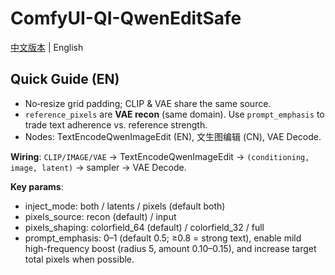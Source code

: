 # ComfyUI-QI-QwenEditSafe

[中文版本](README.zh.md) | English

## Quick Guide (EN)
- No‑resize grid padding; CLIP & VAE share the same source.
- `reference_pixels` are **VAE recon** (same domain). Use `prompt_emphasis` to trade text adherence vs. reference strength.
- Nodes: TextEncodeQwenImageEdit (EN), 文生图编辑 (CN), VAE Decode.

**Wiring**: `CLIP/IMAGE/VAE` → TextEncodeQwenImageEdit → `(conditioning, image, latent)` → sampler → VAE Decode.

**Key params**:
- inject_mode: both / latents / pixels (default both)
- pixels_source: recon (default) / input
- pixels_shaping: colorfield_64 (default) / colorfield_32 / full
- prompt_emphasis: 0–1 (default 0.5; ≥0.8 = strong text), enable mild high-frequency boost (radius 5, amount 0.10–0.15), and increase target total pixels when possible.
